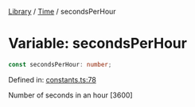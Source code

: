 <!-- markdownlint-disable -->
<!-- cspell: disable -->
[Library](../index.md) / [Time](./index.md) / secondsPerHour

# Variable: secondsPerHour

```ts
const secondsPerHour: number;
```

Defined in: [constants.ts:78](https://github.com/technobuddha/library/blob/main/src/constants.ts#L78)

Number of seconds in an hour [3600]


